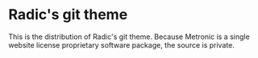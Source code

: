 Radic's git theme
==================

This is the distribution of Radic's git theme. Because Metronic is a single website license proprietary software package, the source is private.
